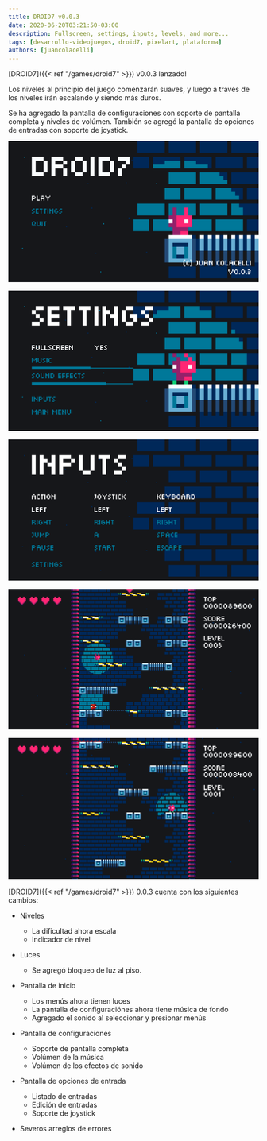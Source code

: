 ```yaml
---
title: DROID7 v0.0.3
date: 2020-06-20T03:21:50-03:00
description: Fullscreen, settings, inputs, levels, and more...
tags: [desarrollo-videojuegos, droid7, pixelart, plataforma]
authors: [juancolacelli]
---
```


[DROID7]({{< ref "/games/droid7" >}}) v0.0.3 lanzado!

Los niveles al principio del juego comenzarán suaves, y luego a través de los niveles irán escalando y siendo más duros.

Se ha agregado la pantalla de configuraciones con soporte de pantalla completa y niveles de volúmen. También se agregó la pantalla de opciones de entradas con soporte de joystick.

![Inicio](start.png)

![Configuraciones](settings.png)

![Entradas](inputs.png)

![Niveles](levels.png)

![Niveles](lights.png)

[DROID7]({{< ref "/games/droid7" >}}) 0.0.3 cuenta con los siguientes cambios:

- Niveles
  - La dificultad ahora escala
  - Indicador de nivel

- Luces
  - Se agregó bloqueo de luz al piso.

- Pantalla de inicio
  - Los menús ahora tienen luces
  - La pantalla de configuraciónes ahora tiene música de fondo
  - Agregado el sonido al seleccionar y presionar menús

- Pantalla de configuraciones
  - Soporte de pantalla completa
  - Volúmen de la música
  - Volúmen de los efectos de sonido

- Pantalla de opciones de entrada
  - Listado de entradas
  - Edición de entradas
  - Soporte de joystick

- Severos arreglos de errores
